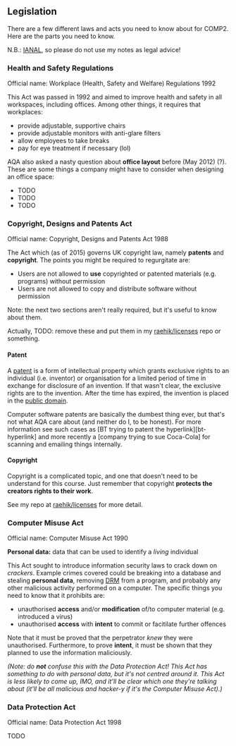 Legislation
-----------

There are a few different laws and acts you need to know about for
COMP2. Here are the parts you need to know.

N.B.: [IANAL](http://en.wikipedia.org/wiki/IANAL), so please do not use
my notes as legal advice!


### Health and Safety Regulations

Official name: Workplace (Health, Safety and Welfare) Regulations 1992

This Act was passed in 1992 and aimed to improve health and safety in
all workspaces, including offices. Among other things, it requires that
workplaces:

  * provide adjustable, supportive chairs
  * provide adjustable monitors with anti-glare filters
  * allow employees to take breaks
  * pay for eye treatment if necessary (lol)

AQA also asked a nasty question about **office layout** before (May
2012) (?). These are some things a company might have to consider when
designing an office space:

  * TODO
  * TODO
  * TODO


### Copyright, Designs and Patents Act

Official name: Copyright, Designs and Patents Act 1988

The Act which (as of 2015) governs UK copyright law, namely **patents**
and **copyright**. The points you might be required to regurgitate are:

  * Users are not allowed to **use** copyrighted or patented materials
    (e.g. programs) without permission
  * Users are not allowed to copy and distribute software without
    permission

Note: the next two sections aren't really required, but it's useful to
know about them.

Actually, TODO: remove these and put them in my
[raehik/licenses](!GitHub) repo or something.


#### Patent

A [patent](!Wikipedia) is a form of intellectual property which grants
exclusive rights to an individual (i.e. inventor) or organisation for a
limited period of time in exchange for disclosure of an invention. If
that wasn't clear, the exclusive rights are to the invention. After the
time has expired, the invention is placed in the [public
domain](!Wikipedia).

Computer software patents are basically the dumbest thing ever, but
that's not what AQA care about (and neither do I, to be honest). For
more information see such cases as [BT trying to patent the
hyperlink][bt-hyperlink] and more recently a [company trying to sue
Coca-Cola] for scanning and emailing things internally.

[bt]: http://en.wikipedia.org/wiki/BT_Group#World_Wide_Web_hyperlink_patent
[email]: http://arstechnica.com/tech-policy/2014/01/notorious-scan-to-email-patents-go-big-sue-coca-cola-and-dillards


#### Copyright

Copyright is a complicated topic, and one that doesn't need to be
understand for this course. Just remember that copyright **protects the
creators rights to their work**.

See my repo at [raehik/licenses](https://github.com/raehik/licenses) for
more detail.


### Computer Misuse Act

Official name: Computer Misuse Act 1990

**Personal data:** data that can be used to identify a *living*
                   individual

This Act sought to introduce information security laws to crack down on
*crackers*. Example crimes covered could be breaking into a database and
stealing **personal data**, removing [DRM][] from a program, and
probably any other malicious activity performed on a computer. The
specific things you need to know that it prohibits are:

  * unauthorised **access** and/or **modification** of/to computer
    material (e.g. introduced a virus)
  * unauthorised **access** with **intent** to commit or facitilate further
    offences

[DRM]: !Wikipedia "Digital rights management"

Note that it must be proved that the perpetrator *knew* they were
unauthorised. Furthermore, to prove **intent**, it must be shown that
they planned to use the information maliciously.

*(Note: do* ***not*** *confuse this with the Data Protection Act! This
Act has something to do with personal data, but it's not centred around
it. This Act is less likely to come up, IMO, and it'll be clear which
one they're talking about (it'll be all malicious and hacker-y if it's
the Computer Misuse Act).)*


### Data Protection Act

Official name: Data Protection Act 1998

TODO
